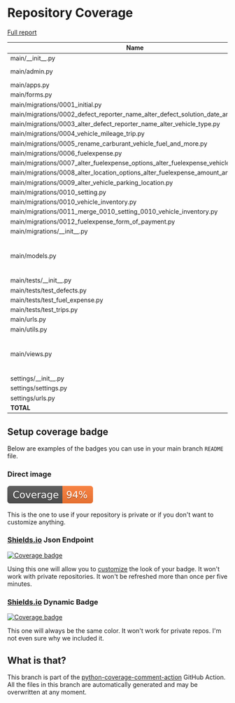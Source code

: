 # Repository Coverage

[Full report](https://htmlpreview.github.io/?https://github.com/protec38/CarBoN/blob/python-coverage-comment-action-data/htmlcov/index.html)

| Name                                                                                      |    Stmts |     Miss |   Cover |   Missing |
|------------------------------------------------------------------------------------------ | -------: | -------: | ------: | --------: |
| main/\_\_init\_\_.py                                                                      |        0 |        0 |    100% |           |
| main/admin.py                                                                             |       45 |        4 |     91% |13, 54, 74-84 |
| main/apps.py                                                                              |        4 |        0 |    100% |           |
| main/forms.py                                                                             |       42 |        0 |    100% |           |
| main/migrations/0001\_initial.py                                                          |        6 |        0 |    100% |           |
| main/migrations/0002\_defect\_reporter\_name\_alter\_defect\_solution\_date\_and\_more.py |        4 |        0 |    100% |           |
| main/migrations/0003\_alter\_defect\_reporter\_name\_alter\_vehicle\_type.py              |        4 |        0 |    100% |           |
| main/migrations/0004\_vehicle\_mileage\_trip.py                                           |        6 |        0 |    100% |           |
| main/migrations/0005\_rename\_carburant\_vehicle\_fuel\_and\_more.py                      |        4 |        0 |    100% |           |
| main/migrations/0006\_fuelexpense.py                                                      |        6 |        0 |    100% |           |
| main/migrations/0007\_alter\_fuelexpense\_options\_alter\_fuelexpense\_vehicle.py         |        5 |        0 |    100% |           |
| main/migrations/0008\_alter\_location\_options\_alter\_fuelexpense\_amount\_and\_more.py  |        5 |        0 |    100% |           |
| main/migrations/0009\_alter\_vehicle\_parking\_location.py                                |        5 |        0 |    100% |           |
| main/migrations/0010\_setting.py                                                          |        5 |        0 |    100% |           |
| main/migrations/0010\_vehicle\_inventory.py                                               |        4 |        0 |    100% |           |
| main/migrations/0011\_merge\_0010\_setting\_0010\_vehicle\_inventory.py                   |        4 |        0 |    100% |           |
| main/migrations/0012\_fuelexpense\_form\_of\_payment.py                                   |        4 |        0 |    100% |           |
| main/migrations/\_\_init\_\_.py                                                           |        0 |        0 |    100% |           |
| main/models.py                                                                            |      154 |        5 |     97% |60, 146, 149, 277, 290 |
| main/tests/\_\_init\_\_.py                                                                |        0 |        0 |    100% |           |
| main/tests/test\_defects.py                                                               |       30 |        0 |    100% |           |
| main/tests/test\_fuel\_expense.py                                                         |       17 |        0 |    100% |           |
| main/tests/test\_trips.py                                                                 |       95 |        0 |    100% |           |
| main/urls.py                                                                              |        4 |        0 |    100% |           |
| main/utils.py                                                                             |       15 |        0 |    100% |           |
| main/views.py                                                                             |      118 |       27 |     77% |30-80, 154-156, 219-221 |
| settings/\_\_init\_\_.py                                                                  |        0 |        0 |    100% |           |
| settings/settings.py                                                                      |       18 |        0 |    100% |           |
| settings/urls.py                                                                          |        4 |        0 |    100% |           |
|                                                                                 **TOTAL** |  **608** |   **36** | **94%** |           |


## Setup coverage badge

Below are examples of the badges you can use in your main branch `README` file.

### Direct image

[![Coverage badge](https://raw.githubusercontent.com/protec38/CarBoN/python-coverage-comment-action-data/badge.svg)](https://htmlpreview.github.io/?https://github.com/protec38/CarBoN/blob/python-coverage-comment-action-data/htmlcov/index.html)

This is the one to use if your repository is private or if you don't want to customize anything.

### [Shields.io](https://shields.io) Json Endpoint

[![Coverage badge](https://img.shields.io/endpoint?url=https://raw.githubusercontent.com/protec38/CarBoN/python-coverage-comment-action-data/endpoint.json)](https://htmlpreview.github.io/?https://github.com/protec38/CarBoN/blob/python-coverage-comment-action-data/htmlcov/index.html)

Using this one will allow you to [customize](https://shields.io/endpoint) the look of your badge.
It won't work with private repositories. It won't be refreshed more than once per five minutes.

### [Shields.io](https://shields.io) Dynamic Badge

[![Coverage badge](https://img.shields.io/badge/dynamic/json?color=brightgreen&label=coverage&query=%24.message&url=https%3A%2F%2Fraw.githubusercontent.com%2Fprotec38%2FCarBoN%2Fpython-coverage-comment-action-data%2Fendpoint.json)](https://htmlpreview.github.io/?https://github.com/protec38/CarBoN/blob/python-coverage-comment-action-data/htmlcov/index.html)

This one will always be the same color. It won't work for private repos. I'm not even sure why we included it.

## What is that?

This branch is part of the
[python-coverage-comment-action](https://github.com/marketplace/actions/python-coverage-comment)
GitHub Action. All the files in this branch are automatically generated and may be
overwritten at any moment.